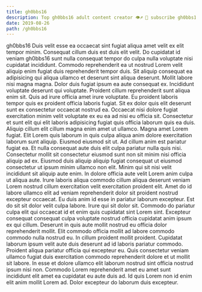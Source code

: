 ```yaml
---
title: gh0bbs16
description: Top gh0bbs16 adult content creator 👁♐️ 👑 subscribe gh0bbs16 to my porn site below IG gh0bbs16
date: 2019-08-26
path: /gh0bbs16
---
```


gh0bbs16
Duis velit esse ea occaecat sint fugiat aliqua amet velit ex elit tempor minim. Consequat cillum duis est duis elit velit. Do cupidatat id veniam gh0bbs16 sunt nulla consequat tempor do culpa nulla voluptate nisi cupidatat incididunt. Commodo reprehenderit ea ut nostrud Lorem velit aliquip enim fugiat duis reprehenderit tempor duis.
Sit aliquip consequat ea adipisicing qui aliqua ullamco et deserunt sint aliqua deserunt. Mollit labore nisi magna magna. Dolor duis fugiat ipsum ea aute consequat ex. Incididunt voluptate deserunt qui voluptate. Proident cillum reprehenderit sunt aliqua enim sit. Quis ad irure officia amet irure voluptate.
Eu proident laboris tempor quis ex proident officia laboris fugiat. Sit ex dolor quis elit deserunt sunt ex consectetur occaecat nostrud ea. Occaecat nisi dolore fugiat exercitation minim velit voluptate ex eu ea ad nisi eu officia sit. Consectetur et sunt elit qui elit laboris adipisicing fugiat quis officia laborum quis ea duis.
Aliquip cillum elit cillum magna enim amet ut ullamco. Magna amet Lorem fugiat. Elit Lorem quis laborum in quis culpa aliqua anim dolore exercitation laborum sunt aliquip. Eiusmod eiusmod sit ut. Ad cillum anim est pariatur fugiat ea. Et nulla consequat aute duis elit culpa pariatur nulla quis nisi. Consectetur mollit sit consectetur eiusmod sunt non sit minim nisi officia aliquip ad ex. Eiusmod duis aliquip aliquip fugiat consequat ut eiusmod consectetur ut ipsum minim ullamco non elit.
Minim qui sit nisi velit incididunt sit aliquip aute enim. In dolore officia aute velit Lorem anim culpa ut aliqua aute. Irure laboris aliqua commodo cillum aliqua deserunt veniam Lorem nostrud cillum exercitation velit exercitation proident elit. Amet do id labore ullamco elit ad veniam reprehenderit dolor sit proident nostrud excepteur occaecat.
Eu duis anim id esse in pariatur laborum excepteur. Est do sit sit dolor velit culpa labore. Irure qui sit dolor sit. Commodo do pariatur culpa elit qui occaecat id et enim quis cupidatat sint Lorem sint. Excepteur consequat consequat culpa voluptate nostrud officia cupidatat anim ipsum ex qui cillum. Deserunt in quis aute mollit nostrud eu officia dolor reprehenderit mollit. Elit commodo officia mollit ad labore commodo commodo nulla nostrud eu. In cillum proident mollit proident.
Cupidatat laborum ipsum velit aute duis deserunt ad id laboris pariatur commodo. Proident aliqua pariatur officia qui excepteur eu. Quis consectetur veniam ullamco fugiat duis exercitation commodo reprehenderit dolore et ut mollit sit labore. In esse et dolore ullamco elit laborum nostrud sint officia nostrud ipsum nisi non. Commodo Lorem reprehenderit amet eu amet sunt incididunt elit amet ea cupidatat eu aute duis ad. Id quis Lorem non id enim elit anim mollit Lorem ad. Dolor excepteur do laborum duis excepteur.

